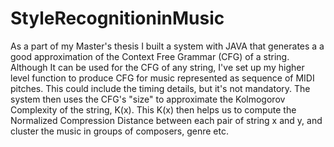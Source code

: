 # StyleRecognitioninMusic
As a part of my Master's thesis I built a system with JAVA that generates a a good approximation of the Context Free Grammar (CFG) of a string. Although It can be used for the CFG of any string, I've set up my higher level function to produce CFG for music represented as sequence of MIDI pitches. This could include the timing details, but it's not mandatory. The system then uses the CFG's "size" to approximate the Kolmogorov Complexity of the string, K(x). This K(x) then helps us to compute the Normalized Compression Distance between each pair of string x and y, and cluster the music in groups of composers, genre etc.
